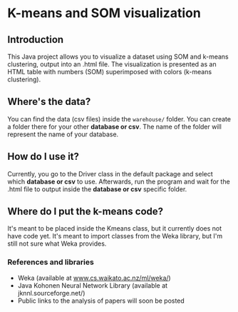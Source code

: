 # K-means and SOM visualization

## Introduction
This Java project allows you to visualize a dataset using SOM and k-means clustering, output into an .html file. The visualization is presented as an HTML table with numbers (SOM) superimposed with colors (k-means clustering).

## Where's the data?
You can find the data (csv files) inside the `warehouse/` folder. You can create a folder there for your other __database or csv__. The name of the folder will represent the name of your database.

## How do I use it?
Currently, you go to the Driver class in the default package and select which __database or csv__ to use. Afterwards, run the program and wait for the .html file to output inside the __database or csv__ specific folder.

## Where do I put the k-means code?
It's meant to be placed inside the Kmeans class, but it currently does not have code yet. It's meant to import classes from the Weka library, but I'm still not sure what Weka provides.

### References and libraries
- Weka (available at www.cs.waikato.ac.nz/ml/weka/)
- Java Kohonen Neural Network Library (available at jknnl.sourceforge.net/)
- Public links to the analysis of papers will soon be posted
